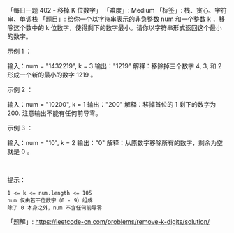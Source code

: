 「每日一题 402 - 移掉 K 位数字」
「难度」: Medium
「标签」: 栈、贪心、字符串、单调栈
「题目」: 给你一个以字符串表示的非负整数 num 和一个整数 k ，移除这个数中的 k 位数字，使得剩下的数字最小。请你以字符串形式返回这个最小的数字。
 

示例 1 ：

输入：num = "1432219", k = 3
输出："1219"
解释：移除掉三个数字 4, 3, 和 2 形成一个新的最小的数字 1219 。


示例 2 ：

输入：num = "10200", k = 1
输出："200"
解释：移掉首位的 1 剩下的数字为 200. 注意输出不能有任何前导零。


示例 3 ：

输入：num = "10", k = 2
输出："0"
解释：从原数字移除所有的数字，剩余为空就是 0 。


 

提示：


	1 <= k <= num.length <= 105
	num 仅由若干位数字（0 - 9）组成
	除了 0 本身之外，num 不含任何前导零



「题解」: https://leetcode-cn.com/problems/remove-k-digits/solution/